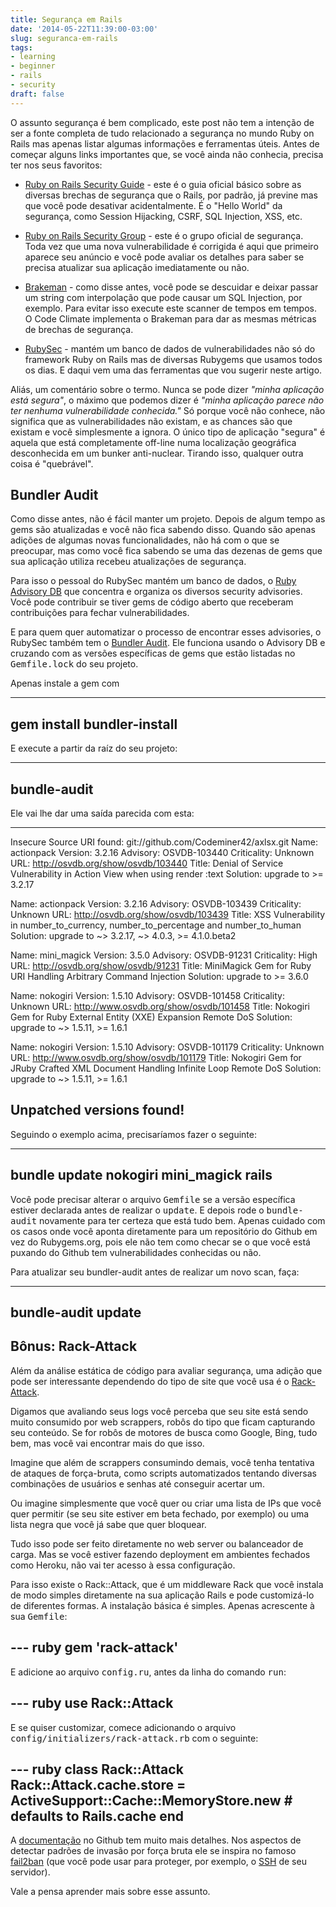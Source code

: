 ```yaml
---
title: Segurança em Rails
date: '2014-05-22T11:39:00-03:00'
slug: seguranca-em-rails
tags:
- learning
- beginner
- rails
- security
draft: false
---
```


O assunto segurança é bem complicado, este post não tem a intenção de ser a fonte completa de tudo relacionado a segurança no mundo Ruby on Rails mas apenas listar algumas informações e ferramentas úteis. Antes de começar alguns links importantes que, se você ainda não conhecia, precisa ter nos seus favoritos:

* [Ruby on Rails Security Guide](http://guides.rubyonrails.org/security.html) - este é o guia oficial básico sobre as diversas brechas de segurança que o Rails, por padrão, já previne mas que você pode desativar acidentalmente. É o "Hello World" da segurança, como Session Hijacking, CSRF, SQL Injection, XSS, etc.

* [Ruby on Rails Security Group](https://groups.google.com/forum/#!forum/rubyonrails-security) - este é o grupo oficial de segurança. Toda vez que uma nova vulnerabilidade é corrigida é aqui que primeiro aparece seu anúncio e você pode avaliar os detalhes para saber se precisa atualizar sua aplicação imediatamente ou não.

* [Brakeman](http://brakemanscanner.org/) - como disse antes, você pode se descuidar e deixar passar um string com interpolação que pode causar um SQL Injection, por exemplo. Para evitar isso execute este scanner de tempos em tempos. O Code Climate implementa o Brakeman para dar as mesmas métricas de brechas de segurança.

* [RubySec](http://www.rubysec.com/) - mantém um banco de dados de vulnerabilidades não só do framework Ruby on Rails mas de diversas Rubygems que usamos todos os dias. E daqui vem uma das ferramentas que vou sugerir neste artigo.

Aliás, um comentário sobre o termo. Nunca se pode dizer _"minha aplicação está segura"_, o máximo que podemos dizer é _"minha aplicação parece não ter nenhuma vulnerabilidade conhecida."_ Só porque você não conhece, não significa que as vulnerabilidades não existam, e as chances são que existam e você simplesmente a ignora. O único tipo de aplicação "segura" é aquela que está completamente off-line numa localização geográfica desconhecida em um bunker anti-nuclear. Tirando isso, qualquer outra coisa é "quebrável".

## Bundler Audit

Como disse antes, não é fácil manter um projeto. Depois de algum tempo as gems são atualizadas e você não fica sabendo disso. Quando são apenas adições de algumas novas funcionalidades, não há com o que se preocupar, mas como você fica sabendo se uma das dezenas de gems que sua aplicação utiliza recebeu atualizações de segurança.

Para isso o pessoal do RubySec mantém um banco de dados, o [Ruby Advisory DB](https://github.com/rubysec/ruby-advisory-db/) que concentra e organiza os diversos security advisories. Você pode contribuir se tiver gems de código aberto que receberam contribuições para fechar vulnerabilidades.

E para quem quer automatizar o processo de encontrar esses advisories, o RubySec também tem o [Bundler Audit](https://github.com/rubysec/bundler-audit). Ele funciona usando o Advisory DB e cruzando com as versões específicas de gems que estão listadas no <tt>Gemfile.lock</tt> do seu projeto.

Apenas instale a gem com 

---
gem install bundler-install
---

E execute a partir da raíz do seu projeto:

---
bundle-audit
---

Ele vai lhe dar uma saída parecida com esta:

---
Insecure Source URI found: git://github.com/Codeminer42/axlsx.git
Name: actionpack
Version: 3.2.16
Advisory: OSVDB-103440
Criticality: Unknown
URL: http://osvdb.org/show/osvdb/103440
Title: Denial of Service Vulnerability in Action View when using render :text
Solution: upgrade to >= 3.2.17

Name: actionpack
Version: 3.2.16
Advisory: OSVDB-103439
Criticality: Unknown
URL: http://osvdb.org/show/osvdb/103439
Title: XSS Vulnerability in number_to_currency, number_to_percentage and number_to_human
Solution: upgrade to ~> 3.2.17, ~> 4.0.3, >= 4.1.0.beta2

Name: mini_magick
Version: 3.5.0
Advisory: OSVDB-91231
Criticality: High
URL: http://osvdb.org/show/osvdb/91231
Title: MiniMagick Gem for Ruby URI Handling Arbitrary Command Injection
Solution: upgrade to >= 3.6.0

Name: nokogiri
Version: 1.5.10
Advisory: OSVDB-101458
Criticality: Unknown
URL: http://www.osvdb.org/show/osvdb/101458
Title: Nokogiri Gem for Ruby External Entity (XXE) Expansion Remote DoS
Solution: upgrade to ~> 1.5.11, >= 1.6.1

Name: nokogiri
Version: 1.5.10
Advisory: OSVDB-101179
Criticality: Unknown
URL: http://www.osvdb.org/show/osvdb/101179
Title: Nokogiri Gem for JRuby Crafted XML Document Handling Infinite Loop Remote DoS
Solution: upgrade to ~> 1.5.11, >= 1.6.1

Unpatched versions found!
---

Seguindo o exemplo acima, precisaríamos fazer o seguinte:

---
bundle update nokogiri mini_magick rails
---

Você pode precisar alterar o arquivo <tt>Gemfile</tt> se a versão específica estiver declarada antes de realizar o <tt>update</tt>. E depois rode o <tt>bundle-audit</tt> novamente para ter certeza que está tudo bem. Apenas cuidado com os casos onde você aponta diretamente para um repositório do Github em vez do Rubygems.org, pois ele não tem como checar se o que você está puxando do Github tem vulnerabilidades conhecidas ou não.

Para atualizar seu bundler-audit antes de realizar um novo scan, faça:

---
bundle-audit update
---

## Bônus: Rack-Attack

Além da análise estática de código para avaliar segurança, uma adição que pode ser interessante dependendo do tipo de site que você usa é o [Rack-Attack](https://github.com/kickstarter/rack-attack).

Digamos que avaliando seus logs você perceba que seu site está sendo muito consumido por web scrappers, robôs do tipo que ficam capturando seu conteúdo. Se for robôs de motores de busca como Google, Bing, tudo bem, mas você vai encontrar mais do que isso. 

Imagine que além de scrappers consumindo demais, você tenha tentativa de ataques de força-bruta, como scripts automatizados tentando diversas combinações de usuários e senhas até conseguir acertar um.

Ou imagine simplesmente que você quer ou criar uma lista de IPs que você quer permitir (se seu site estiver em beta fechado, por exemplo) ou uma lista negra que você já sabe que quer bloquear.

Tudo isso pode ser feito diretamente no web server ou balanceador de carga. Mas se você estiver fazendo deployment em ambientes fechados como Heroku, não vai ter acesso à essa configuração.

Para isso existe o Rack::Attack, que é um middleware Rack que você instala de modo simples diretamente na sua aplicação Rails e pode customizá-lo de diferentes formas. A instalação básica é simples. Apenas acrescente à sua <tt>Gemfile</tt>:

--- ruby
gem 'rack-attack'
---

E adicione ao arquivo <tt>config.ru</tt>, antes da linha do comando <tt>run</tt>:

--- ruby
use Rack::Attack
---

E se quiser customizar, comece adicionando o arquivo <tt>config/initializers/rack-attack.rb</tt> com o seguinte:

--- ruby
class Rack::Attack
  Rack::Attack.cache.store = ActiveSupport::Cache::MemoryStore.new # defaults to Rails.cache
end
---

A [documentação](https://github.com/kickstarter/rack-attack) no Github tem muito mais detalhes. Nos aspectos de detectar padrões de invasão por força bruta ele se inspira no famoso [fail2ban](http://www.fail2ban.org/wiki/index.php/MANUAL_0_8#Jail_Options) (que você pode usar para proteger, por exemplo, o [SSH](https://www.digitalocean.com/community/articles/how-to-protect-ssh-with-fail2ban-on-ubuntu-12-04) de seu servidor).

Vale a pensa aprender mais sobre esse assunto.

